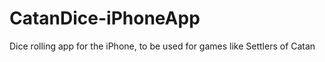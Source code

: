 CatanDice-iPhoneApp
===================

Dice rolling app for the iPhone, to be used for games like Settlers of Catan
